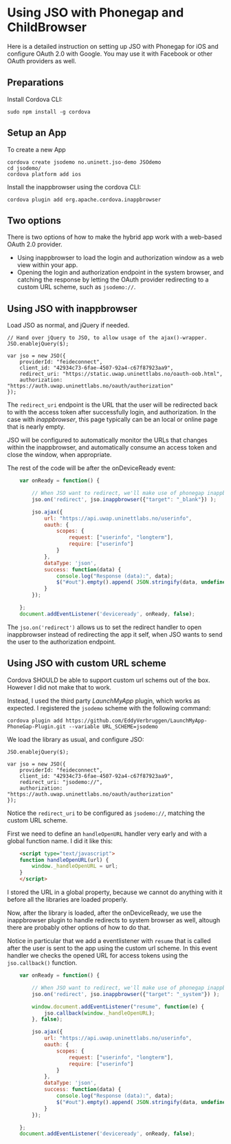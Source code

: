 # Using JSO with Phonegap and ChildBrowser


Here is a detailed instruction on setting up JSO with Phonegap for iOS and configure OAuth 2.0 with Google. You may use it with Facebook or other OAuth providers as well.


## Preparations


Install Cordova CLI:

	sudo npm install -g cordova


## Setup an App

To create a new App

	cordova create jsodemo no.uninett.jso-demo JSOdemo
	cd jsodemo/
	cordova platform add ios


Install the inappbrowser using the cordova CLI:

	cordova plugin add org.apache.cordova.inappbrowser


## Two options

There is two options of how to make the hybrid app work with a web-based OAuth 2.0 provider.

* Using inappbrowser to load the login and authorization window as a web view within your app.
* Opening the login and authorization endpoint in the system browser, and catching the response by letting the OAuth provider redirecting to a custom URL scheme, such as `jsodemo://`.



## Using JSO with inappbrowser



Load JSO as normal, and jQuery if needed.

	// Hand over jQuery to JSO, to allow usage of the ajax()-wrapper.
	JSO.enablejQuery($);

	var jso = new JSO({
		providerId: "feideconnect",
		client_id: "42934c73-6fae-4507-92a4-c67f87923aa9",
		redirect_uri: "https://static.uwap.uninettlabs.no/oauth-oob.html",
		authorization: "https://auth.uwap.uninettlabs.no/oauth/authorization"
	});

The `redirect_uri` endpoint is the URL that the user will be redirected back to with the access token after successfully login, and authorization. In the case with *inappbrowser*, this page typically can be an local or online page that is nearly empty. 

JSO will be configured to automatically monitor the URLs that changes within the inappbrowser, and automatically consume an access token and close the window, when appropriate.

The rest of the code will be after the onDeviceReady event:

```javascript
	var onReady = function() {

		// When JSO want to redirect, we'll make use of phonegap inappbrowser plugin.
		jso.on('redirect', jso.inappbrowser({"target": "_blank"}) );

		jso.ajax({
			url: "https://api.uwap.uninettlabs.no/userinfo",
			oauth: {
				scopes: {
					request: ["userinfo", "longterm"],
					require: ["userinfo"]
				}
			},
			dataType: 'json',
			success: function(data) {
				console.log("Response (data):", data);
				$("#out").empty().append( JSON.stringify(data, undefined, 3) );
			}
		});

	};
	document.addEventListener('deviceready', onReady, false);
```

The `jso.on('redirect')` allows us to set the redirect handler to open inappbrowser instead of redirecting the app it self, when JSO wants to send the user to the authorization endpoint.




## Using JSO with custom URL scheme


Cordova SHOULD be able to support custom url schems out of the box. However I did not make that to work.

Instead, I used the third party *LaunchMyApp* plugin, which works as expected. I registered the `jsodemo` scheme with the following command:

	cordova plugin add https://github.com/EddyVerbruggen/LaunchMyApp-PhoneGap-Plugin.git --variable URL_SCHEME=jsodemo



We load the library as usual, and configure JSO:

	JSO.enablejQuery($);

	var jso = new JSO({
		providerId: "feideconnect",
		client_id: "42934c73-6fae-4507-92a4-c67f87923aa9",
		redirect_uri: "jsodemo://",
		authorization: "https://auth.uwap.uninettlabs.no/oauth/authorization"
	});

Notice the `redirect_uri` to be configured as `jsodemo://`, matching the custom URL scheme.

First we need to define an `handleOpenURL` handler very early and with a global function name. I did it like this:

```html
	<script type="text/javascript">
	function handleOpenURL(url) {
	    window._handleOpenURL = url;
	}
	</script>
```

I stored the URL in a global property, because we cannot do anything with it before all the libraries are loaded properly.

Now, after the library is loaded, after the onDeviceReady, we use the inappbrowser plugin to handle redirects to system browser as well, altough there are probably other options of how to do that.

Notice in particular that we add a eventlistener with `resume` that is called after the user is sent to the app using the custom url scheme. In this event handler we checks the opened URL for access tokens using the `jso.callback()` function.

```javascript
	var onReady = function() {

		// When JSO want to redirect, we'll make use of phonegap inappbrowser plugin.
		jso.on('redirect', jso.inappbrowser({"target": "_system"}) );

		window.document.addEventListener("resume", function(e) {
			jso.callback(window._handleOpenURL);
		}, false);

		jso.ajax({
			url: "https://api.uwap.uninettlabs.no/userinfo",
			oauth: {
				scopes: {
					request: ["userinfo", "longterm"],
					require: ["userinfo"]
				}
			},
			dataType: 'json',
			success: function(data) {
				console.log("Response (data):", data);
				$("#out").empty().append( JSON.stringify(data, undefined, 3) );
			}
		});

	};
	document.addEventListener('deviceready', onReady, false);
```






